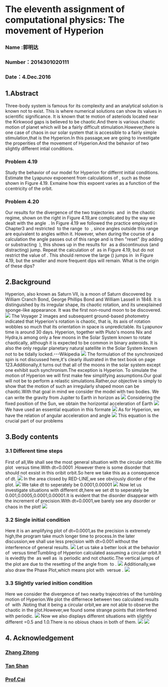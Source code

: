 # The eleventh assignment of computational physics: The movement of Hyperion

### Name :郭明达
### Number：2014301020111
### Date：4.Dec.2016

## 1.Abstract

Three-body system is famous for its complexity and an analytical solution is known not to exist. This is where numerical solutions can show
its values in scientific significance. It is known that te motion of asteriods located near the Kirkwood gaps is believed to be chaotic.And
there is various chaotic motion of planet which will be a fairly difficult stimulation.However,there is one case of chaos in our solar system 
that is accessible to a fairly simple stimulation,that is the Hyperion.In this passage,we are going to investigate the properities of the 
movement of Hyperion.And the behavior of two slightly different intial conditions.

### Problem 4.19

Study the behavior of our model for Hyperion for differnt initial conditions. Estimate the Lyapunov expoenent from calculations of
<img src="http://latex.codecogs.com/gif.latex?\Delta\theta" alt="" title="" />, such as those shown in Figure 4.19. Exmaine how this expoent varies as a function of the ccentricity of the orbit.

### Problem 4.20

Our results for the divergence of the two trajectories <img src="http://latex.codecogs.com/gif.latex?\theta_{1}^{}" alt="" title="" /> and <img src="http://latex.codecogs.com/gif.latex?\theta_{2}^{}" alt="" title="" />  in the chaotic regime, shown on the right in Figure 4.19,are complicated by the way we dealt with the angle <img src="http://latex.codecogs.com/gif.latex?\theta" alt="" title="" /> . In Figure 4.19 we followed the practice employed in Chapter3 and restricted <img src="http://latex.codecogs.com/gif.latex?\theta" alt="" title="" />  to the range <img src="http://latex.codecogs.com/gif.latex?-\pi" alt="" title="" /> to <img src="http://latex.codecogs.com/gif.latex?+\pi" alt="" title="" /> , since angles outside this range are equivalent to angles within it. However, when during the course of a calculation the angle passes out of this range and is then "reset" (by adding or substracting <img src="http://latex.codecogs.com/gif.latex?2\pi" alt="" title="" /> ), this shows up in the results for <img src="http://latex.codecogs.com/gif.latex?\Delta\theta" alt="" title="" /> as a discontinuous (and distracting) jump. Repeat the calculation of <img src="http://latex.codecogs.com/gif.latex?\Delta\theta" alt="" title="" /> as in Figure 4.19, but do not restrict the value of <img src="http://latex.codecogs.com/gif.latex?\theta" alt="" title="" />. This should remove the large (<img src="http://latex.codecogs.com/gif.latex?\Delta\theta~2\pi" alt="" title="" />) jumps in <img src="http://latex.codecogs.com/gif.latex?\Delta\theta" alt="" title="" /> in Figure 4.19, but the smaller and more frequent dips will remain. What is the origin of these dips?

## 2.Background

Hyperion, also known as Saturn VII, is a moon of Saturn discovered by William Cranch Bond, George Phillips Bond and William Lassell in 1848. It is distinguished by its irregular shape, its chaotic rotation, and its unexplained sponge-like appearance. It was the first non-round moon to be discovered. 
![](https://github.com/gmd3250679/compuational_physics_N2014301020111/blob/master/Exercise-11/Figure/Ex11-00.jpg)
The Voyager 2 images and subsequent ground-based photometry indicated that Hyperion's rotation is chaotic, that is, its axis of rotation wobbles so much that its orientation in space is unpredictable. Its Lyapunov time is around 30 days. Hyperion, together with Pluto's moons Nix and Hydra,is among only a few moons in the Solar System known to rotate chaotically, although it is expected to be common in binary asteroids. It is also the only regular planetary natural satellite in the Solar System known not to be tidally locked.---Wikipedia 
![](https://github.com/gmd3250679/compuational_physics_N2014301020111/blob/master/Exercise-11/Figure/Ex11-01.png)
The formulation of the synchronized spin is not discussed here,it's clearly illustrated in the text book on page 123.Additionally,it turns out that all of the moons in the solar system except one exhibit such synchronism.The exception is Hyperion.
To simulate the motion of Hyperion we will first make few simplifying assumptions.Our goal will not be to perform a relastic simulations.Rather,our objective is simply to show that the motion of such an irregularly shaped moon can be chaotic.With that goal in mind we consider the model with two bodies. We can write the gravity from Jupiter to Earth in horizon as
![](https://github.com/gmd3250679/compuational_physics_N2014301020111/blob/master/Exercise-11/Figure/Ex11-02.png)
Considering the fixed position of the Sun, we obtain the horizontal acceleration of Earth
![](https://github.com/gmd3250679/compuational_physics_N2014301020111/blob/master/Exercise-11/Figure/Ex11-03.png)
We have used an essential equation in this formate
![](https://github.com/gmd3250679/compuational_physics_N2014301020111/blob/master/Exercise-11/Figure/Ex11-04.png)
As for Hyperion, we have the relation of angular acceleration and angle
![](https://github.com/gmd3250679/compuational_physics_N2014301020111/blob/master/Exercise-11/Figure/Ex11-05.png)
This equation is the crucial part of our problems

## 3.Body contents

### 3.1 Different time steps

First of all,We shall see the most general situation with the circular orbit.We plot <img src="http://latex.codecogs.com/gif.latex?\theta" alt="" title="" /> versus time.With dt=0.0001 .However there is some disorder that should not exsist in this oribit orbit.So here we take this as a consequence of dt.
![](https://github.com/gmd3250679/compuational_physics_N2014301020111/blob/master/Exercise-11/Figure/Ex11-06.png)
In the area closed by RED-LINE,we see obviously diorder of the plot.
![](https://github.com/gmd3250679/compuational_physics_N2014301020111/blob/master/Exercise-11/Figure/Ex11-07.png)
We take dt to seperately be 0.0001,0.00001
![](https://github.com/gmd3250679/compuational_physics_N2014301020111/blob/master/Exercise-11/Figure/Ex11-08.png)
Now let us investigate situations with different dt,here we set dt to seperately be 0.001,0.0005,0.0001,0.00001.It is evident that the disorder disappear with the increment of precision.With dt=0.0001,we barely see any disorder or chaos in the plot!
![](https://github.com/gmd3250679/compuational_physics_N2014301020111/blob/master/Exercise-11/Figure/Ex11-09.png)
### 3.2 Single initial condition

Here it is an amplifying plot of dt=0.0001,as the precision is extremely high,the program take much longer time to process.In the later discussion,we shall use less precision with dt=0.001 without the interference of general results.
![](https://github.com/gmd3250679/compuational_physics_N2014301020111/blob/master/Exercise-11/Figure/Ex11-10.png)
Let us take a better look at the behavior of <img src="http://latex.codecogs.com/gif.latex?\omega" alt="" title="" /> versus time!Tumbling of Hyperion calculated assuming a circular orbit.It is eviedtly the <img src="http://latex.codecogs.com/gif.latex?\theta" alt="" title="" /> as well as <img src="http://latex.codecogs.com/gif.latex?\omega" alt="" title="" /> is periodic and not chaotic.The vertical jumps of the plot are due to the resetting of the angle from <img src="http://latex.codecogs.com/gif.latex?-\pi" alt="" title="" /> to <img src="http://latex.codecogs.com/gif.latex?+\pi" alt="" title="" />.
![](https://github.com/gmd3250679/compuational_physics_N2014301020111/blob/master/Exercise-11/Figure/Ex11-11.png)
Additionally,we also draw the Phase Plot,which means plot with <img src="http://latex.codecogs.com/gif.latex?\omega" alt="" title="" /> versue <img src="http://latex.codecogs.com/gif.latex?\theta" alt="" title="" />.
![](https://github.com/gmd3250679/compuational_physics_N2014301020111/blob/master/Exercise-11/Figure/Ex11-12.png)
### 3.3 Slightly varied inition condition

Here we consider the divergence of two nearby trajecotries of the tumbling motion of Hyperion.We plot the differnece between two calculated results of <img src="http://latex.codecogs.com/gif.latex?\theta" alt="" title="" /> with <img src="http://latex.codecogs.com/gif.latex?\Delta\theta=0.01" alt="" title="" />.Noting that it being a circular orbit,we are not able to observe the chaotic in the plot.However,we found some strange points that interfered with periodic.
![](https://github.com/gmd3250679/compuational_physics_N2014301020111/blob/master/Exercise-11/Figure/Ex11-13.png)
Now we also displays different situations with slightly different <img src="http://latex.codecogs.com/gif.latex?\Delta\theta" alt="" title="" />=0.5 and 1.0.There is no obious chaos in both of them.
![](https://github.com/gmd3250679/compuational_physics_N2014301020111/blob/master/Exercise-11/Figure/Ex11-14.png)
![](https://github.com/gmd3250679/compuational_physics_N2014301020111/blob/master/Exercise-11/Figure/Ex11-15.png)

## 4. Acknowledgement

### [Zhang Zitong](https://www.zybuluo.com/zy-0815/note/586758)
### [Tan Shan](http://www.jianshu.com/p/df50d3dd4523)
### [Prof.Cai](https://www.evernote.com/shard/s140/sh/0724815b-79a9-4357-9e85-416c33cb1b69/e2b0667446e6f7d74181969ed0c7c357)
